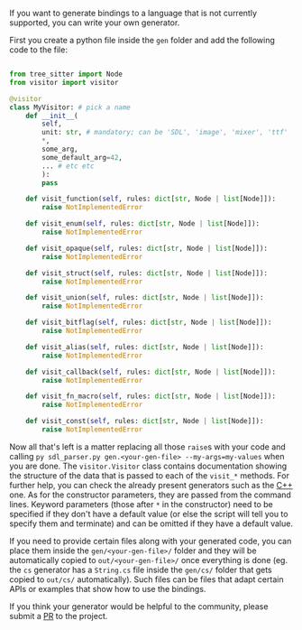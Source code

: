 
If you want to generate bindings to a language that is not currently supported, you can write your own generator.

First you create a python file inside the `gen` folder and add the following code to the file:
```py

from tree_sitter import Node
from visitor import visitor

@visitor
class MyVisitor: # pick a name
    def __init__(
        self,
        unit: str, # mandatory; can be 'SDL', 'image', 'mixer', 'ttf'
        *,
        some_arg,
        some_default_arg=42,
        ... # etc etc
        ):
        pass

    def visit_function(self, rules: dict[str, Node | list[Node]]):
        raise NotImplementedError

    def visit_enum(self, rules: dict[str, Node | list[Node]]):
        raise NotImplementedError

    def visit_opaque(self, rules: dict[str, Node | list[Node]]):
        raise NotImplementedError

    def visit_struct(self, rules: dict[str, Node | list[Node]]):
        raise NotImplementedError

    def visit_union(self, rules: dict[str, Node | list[Node]]):
        raise NotImplementedError

    def visit_bitflag(self, rules: dict[str, Node | list[Node]]):
        raise NotImplementedError

    def visit_alias(self, rules: dict[str, Node | list[Node]]):
        raise NotImplementedError

    def visit_callback(self, rules: dict[str, Node | list[Node]]):
        raise NotImplementedError

    def visit_fn_macro(self, rules: dict[str, Node | list[Node]]):
        raise NotImplementedError

    def visit_const(self, rules: dict[str, Node | list[Node]]):
        raise NotImplementedError

```

Now all that's left is a matter replacing all those `raise`s with your code and calling `py sdl_parser.py gen.<your-gen-file> --my-args=my-values` when you are done. The `visitor.Visitor` class contains documentation showing the structure of the data that is passed to each of the `visit_*` methods. For further help, you can check the already present generators such as the [C++](../gen/cpp.py) one. As for the constructor parameters, they are passed from the command lines. Keyword parameters (those after `*` in the constructor) need to be specified if they don't have a default value (or else the script will tell you to specify them and terminate) and can be omitted if they have a default value.

If you need to provide certain files along with your generated code, you can place them inside the `gen/<your-gen-file>/` folder and they will be automatically copied to `out/<your-gen-file>/` once everything is done (eg. the `cs` generator has a `String.cs` file inside the `gen/cs/` folder that gets copied to `out/cs/` automatically). Such files can be files that adapt certain APIs or examples that show how to use the bindings.

If you think your generator would be helpful to the community, please submit a [PR](https://github.com/TerensTare/SDL_parser/pulls) to the project.